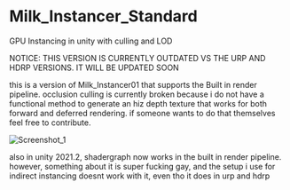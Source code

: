 # Milk_Instancer_Standard

GPU Instancing in unity with culling and LOD


NOTICE: THIS VERSION IS CURRENTLY OUTDATED VS THE URP AND HDRP VERSIONS. IT WILL BE UPDATED SOON

this is a version of Milk_Instancer01 that supports the Built in render pipeline. occlusion culling is currently broken because i do not have a functional method to generate an hiz depth texture that works for both forward and deferred rendering. if someone wants to do that themselves feel free to contribute.

![Screenshot_1](https://user-images.githubusercontent.com/59656122/170803943-325713b7-043a-47d0-bdd0-1ed423829aa9.png)

also in unity 2021.2, shadergraph now works in the built in render pipeline. however, something about it is super fucking gay, and the setup i use for indirect instancing doesnt work with it, even tho it does in urp and hdrp
